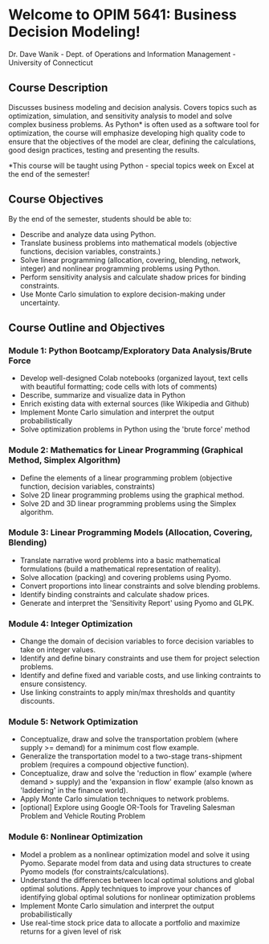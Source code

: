 # Welcome to OPIM 5641: Business Decision Modeling!
Dr. Dave Wanik - Dept. of Operations and Information Management - University of Connecticut

## Course Description

Discusses business modeling and decision analysis. Covers topics such as optimization, simulation, and sensitivity analysis to model and solve complex business problems. As Python* is often used as a software tool for optimization, the course will emphasize developing high quality code to ensure that the objectives of the model are clear, defining the calculations, good design practices, testing and presenting the results.

*This course will be taught using Python - special topics week on Excel at the end of the semester!

## Course Objectives

By the end of the semester, students should be able to: 

* Describe and analyze data using Python.
* Translate business problems into mathematical models (objective functions, decision variables, constraints.)
* Solve linear programming (allocation, covering, blending, network, integer) and nonlinear programming problems using Python.
* Perform sensitivity analysis and calculate shadow prices for binding constraints.
* Use Monte Carlo simulation to explore decision-making under uncertainty.

## Course Outline and Objectives

### Module 1: Python Bootcamp/Exploratory Data Analysis/Brute Force  
* Develop well-designed Colab notebooks (organized layout, text cells with beautiful formatting; code cells with lots of comments)
* Describe, summarize and visualize data in Python
* Enrich existing data with external sources (like Wikipedia and Github)
* Implement Monte Carlo simulation and interpret the output probabilistically
* Solve optimization problems in Python using the 'brute force' method


### Module 2: Mathematics for Linear Programming (Graphical Method, Simplex Algorithm)

* Define the elements of a linear programming problem (objective function, decision variables, constraints)
* Solve 2D linear programming problems using the graphical method.
* Solve 2D and 3D linear programming problems using the Simplex algorithm.

### Module 3: Linear Programming Models (Allocation, Covering, Blending)

* Translate narrative word problems into a basic mathematical formulations (build a mathematical representation of reality).
* Solve allocation (packing) and covering problems using Pyomo.
* Convert proportions into linear constraints and solve blending problems.
* Identify binding constraints and calculate shadow prices.
* Generate and interpret the 'Sensitivity Report' using Pyomo and GLPK.

### Module 4: Integer Optimization

* Change the domain of decision variables to force decision variables to take on integer values.
* Identify and define binary constraints and use them for project selection problems. 
* Identify and define fixed and variable costs, and use linking contraints to ensure consistency. 
* Use linking constraints to apply min/max thresholds and quantity discounts.


### Module 5: Network Optimization 

* Conceptualize, draw and solve the transportation problem (where supply >= demand) for a minimum cost flow example.
* Generalize the transportation model to a two-stage trans-shipment problem (requires a compound objective function).
* Conceptualize, draw and solve the 'reduction in flow' example (where demand > supply) and the 'expansion in flow' example (also known as 'laddering' in the finance world).
* Apply Monte Carlo simulation techniques to network problems.
* [optional] Explore using Google OR-Tools for Traveling Salesman Problem and Vehicle Routing Problem

### Module 6: Nonlinear Optimization

* Model a problem as a nonlinear optimization model and solve it using Pyomo. Separate model from data and using data structures to create Pyomo models (for constraints/calculations).
* Understand the differences between local optimal solutions and global optimal solutions. Apply techniques to improve your chances of identifying global optimal solutions for nonlinear optimization problems
* Implement Monte Carlo simulation and interpret the output probabilistically
* Use real-time stock price data to allocate a portfolio and maximize returns for a given level of risk
